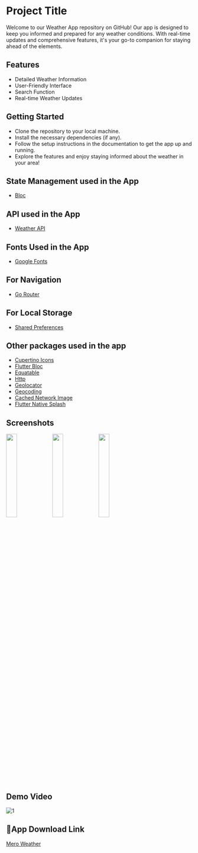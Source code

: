 
# Project Title

Welcome to our Weather App repository on GitHub! Our app is designed to keep you informed and prepared for any weather conditions. With real-time updates and comprehensive features, it's your go-to companion for staying ahead of the elements.


## Features

- Detailed Weather Information
- User-Friendly Interface
- Search Function
- Real-time Weather Updates


## Getting Started

- Clone the repository to your local machine.
- Install the necessary dependencies (if any).
- Follow the setup instructions in the documentation to get the app up and running.
- Explore the features and enjoy staying informed about the weather in your area!
## State Management used in the App

- [Bloc](https://pub.dev/packages/bloc)
## API used in the App

- [Weather API](https://www.weatherapi.com/)
## Fonts Used in the App

- [Google Fonts](https://pub.dev/packages/google_fonts)
## For Navigation

- [Go Router](https://pub.dev/packages/go_router)
## For Local Storage

- [Shared Preferences](https://pub.dev/packages/shared_preferences)
## Other packages used in the app

- [Cupertino Icons](https://pub.dev/packages/cupertino_icons)
- [Flutter Bloc](https://pub.dev/packages/flutter_bloc)
- [Equatable](https://pub.dev/packages/equatable)
- [Http](https://pub.dev/packages/http)
- [Geolocator](https://pub.dev/packages/geolocator)
- [Geocoding](https://pub.dev/packages/Geocoding)
- [Cached Network Image](https://pub.dev/packages/cached_network_image)
- [Flutter Native Splash](https://pub.dev/packages/flutter_native_splash)
## Screenshots
<img src="https://github.com/yugeshpoudel45/Mero_Weather/assets/104973762/d64f9479-e442-46d0-bd6a-46b47627101f" width="24%" height="auto" >
<img src="https://github.com/yugeshpoudel45/Mero_Weather/assets/104973762/7a065511-3986-481d-ada5-cfa1d5cfe4cf" width="24%" height="auto" >
<img src="https://github.com/yugeshpoudel45/Mero_Weather/assets/104973762/f1904a8d-1fde-4575-bd73-6222247a7f25" width="24%" height="auto" >

## Demo Video
![1](https://github.com/yugeshpoudel45/Mero_Weather/assets/104973762/35fe25b1-1c43-4513-8f9c-ae45b09b869d)



## 🔗App Download Link
[Mero Weather]()


